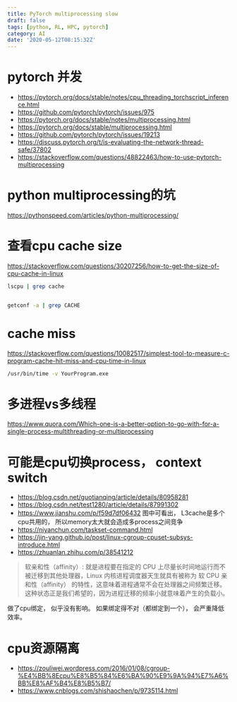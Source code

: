 ```yaml
---
title: PyTorch multiprocessing slow
draft: false
tags: [python, RL, HPC, pytorch]
category: AI
date: '2020-05-12T08:15:32Z'
---
```


# pytorch 并发
* https://pytorch.org/docs/stable/notes/cpu_threading_torchscript_inference.html
* https://github.com/pytorch/pytorch/issues/975 
* https://pytorch.org/docs/stable/notes/multiprocessing.html
* https://pytorch.org/docs/stable/multiprocessing.html
* https://github.com/pytorch/pytorch/issues/19213
* https://discuss.pytorch.org/t/is-evaluating-the-network-thread-safe/37802
* https://stackoverflow.com/questions/48822463/how-to-use-pytorch-multiprocessing


# python multiprocessing的坑
https://pythonspeed.com/articles/python-multiprocessing/

# 查看cpu cache size

https://stackoverflow.com/questions/30207256/how-to-get-the-size-of-cpu-cache-in-linux
```bash
lscpu | grep cache


getconf -a | grep CACHE
```

# cache miss
https://stackoverflow.com/questions/10082517/simplest-tool-to-measure-c-program-cache-hit-miss-and-cpu-time-in-linux

```bash
/usr/bin/time -v YourProgram.exe
```

# 多进程vs多线程
https://www.quora.com/Which-one-is-a-better-option-to-go-with-for-a-single-process-multithreading-or-multiprocessing

# 可能是cpu切换process， context switch
* https://blog.csdn.net/guotianqing/article/details/80958281
* https://blog.csdn.net/test1280/article/details/87991302
* https://www.jianshu.com/p/f59d7df06432 图中可看出， L3cache是多个cpu共用的， 所以memory太大就会造成多process之间竞争
* https://niyanchun.com/taskset-command.html
* https://jin-yang.github.io/post/linux-cgroup-cpuset-subsys-introduce.html
* https://zhuanlan.zhihu.com/p/38541212

> 软亲和性（affinity）: 就是进程要在指定的 CPU 上尽量长时间地运行而不被迁移到其他处理器，Linux 内核进程调度器天生就具有被称为 软 CPU 亲和性（affinity） 的特性，这意味着进程通常不会在处理器之间频繁迁移。这种状态正是我们希望的，因为进程迁移的频率小就意味着产生的负载小。

做了cpu绑定， 似乎没有影响。 如果绑定得不对（都绑定到一个）， 会严重降低效率。

# cpu资源隔离
* https://zouliwei.wordpress.com/2016/01/08/cgroup-%E4%BB%8Ecpu%E8%B5%84%E6%BA%90%E9%9A%94%E7%A6%BB%E8%AF%B4%E8%B5%B7/
* https://www.cnblogs.com/shishaochen/p/9735114.html
